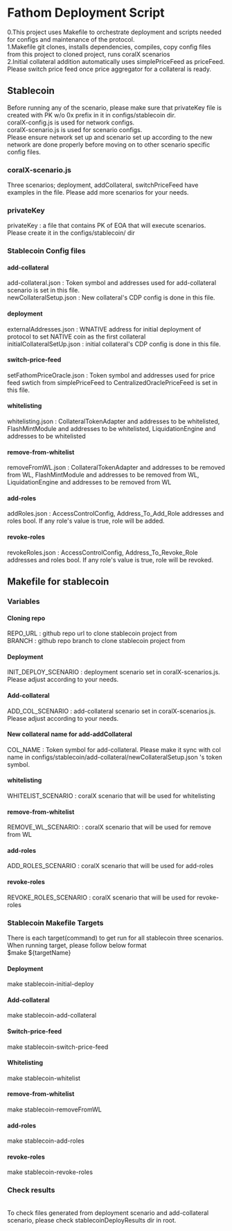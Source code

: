 # Fathom Deployment Script

0.This project uses Makefile to orchestrate deployment and scripts needed for configs and maintenance of the protocol.<br>
1.Makefile git clones, installs dependencies, compiles, copy config files from this project to cloned project, runs coralX scenarios<br>
2.Initial collateral addition automatically uses simplePriceFeed as priceFeed. Please switch price feed once price aggregator for a collateral is ready.<br>

## Stablecoin

Before running any of the scenario, please make sure that privateKey file is created with PK w/o 0x prefix in it in configs/stablecoin dir.<br>
coralX-config.js is used for network configs.<br>
coralX-scenario.js is used for scenario configs.<br>
Please ensure network set up and scenario set up according to the new network are done properly before moving on to other scenario specific config files.<br>

### coralX-scenario.js
Three scenarios; deployment, addCollateral, switchPriceFeed have examples in the file. Please add more scenarios for your needs.

### privateKey
privateKey : a file that contains PK of EOA that will execute scenarios. Please create it in the configs/stablecoin/ dir <br>

### Stablecoin Config files

#### add-collateral
add-collateral.json : Token symbol and addresses used for add-collateral scenario is set in this file.<br>
newCollateralSetup.json : New collateral's CDP config is done in this file.<br>

#### deployment
externalAddresses.json : WNATIVE address for initial deployment of protocol to set NATIVE coin as the first collateral<br>
initialCollateralSetUp.json : initial collateral's CDP config is done in this file.<br>

#### switch-price-feed
setFathomPriceOracle.json : Token symbol and addresses used for price feed swtich from simplePriceFeed to CentralizedOraclePriceFeed is set in this file.<br>

#### whitelisting
whitelisting.json : CollateralTokenAdapter and addresses to be whitelisted, FlashMintModule and addresses to be whitelisted, LiquidationEngine and addresses to be whitelisted<br>

#### remove-from-whitelist
removeFromWL.json : CollateralTokenAdapter and addresses to be removed from WL, FlashMintModule and addresses to be removed from WL, LiquidationEngine and addresses to be removed from WL<br>

#### add-roles
addRoles.json : AccessControlConfig, Address_To_Add_Role addresses and roles bool. If any role's value is true, role will be added.<br>

#### revoke-roles
revokeRoles.json : AccessControlConfig, Address_To_Revoke_Role addresses and roles bool. If any role's value is true, role will be revoked.<br>

## Makefile for stablecoin
### Variables

#### Cloning repo
REPO_URL : github repo url to clone stablecoin project from<br>
BRANCH : github repo branch to clone stablecoin project from<br>

#### Deployment
INIT_DEPLOY_SCENARIO : deployment scenario set in coralX-scenarios.js. Please adjust according to your needs.<br>

#### Add-collateral
ADD_COL_SCENARIO : add-collateral scenario set in coralX-scenarios.js. Please adjust according to your needs.<br>

#### New collateral name for add-addCollateral
COL_NAME : Token symbol for add-collateral. Please make it sync with col name in configs/stablecoin/add-collateral/newCollateralSetup.json 's token symbol.<br>

#### whitelisting
WHITELIST_SCENARIO : coralX scenario that will be used for whitelisting<br>

#### remove-from-whitelist
REMOVE_WL_SCENARIO: : coralX scenario that will be used for remove from WL<br>

#### add-roles
ADD_ROLES_SCENARIO : coralX scenario that will be used for add-roles<br>

#### revoke-roles
REVOKE_ROLES_SCENARIO : coralX scenario that will be used for revoke-roles<br>

### Stablecoin Makefile Targets
There is each target(command) to get run for all stablecoin three scenarios. <br>
When running target, please follow below format<br>
$make ${targetName}<br>

#### Deployment
make stablecoin-initial-deploy

#### Add-collateral
make stablecoin-add-collateral

#### Switch-price-feed
make stablecoin-switch-price-feed

#### Whitelisting
make stablecoin-whitelist

#### remove-from-whitelist
make stablecoin-removeFromWL

#### add-roles
make stablecoin-add-roles<br>

#### revoke-roles
make stablecoin-revoke-roles<br>

### Check results
<br>
To check files generated from deployment scenario and add-collateral scenario, please check stablecoinDeployResults dir in root.